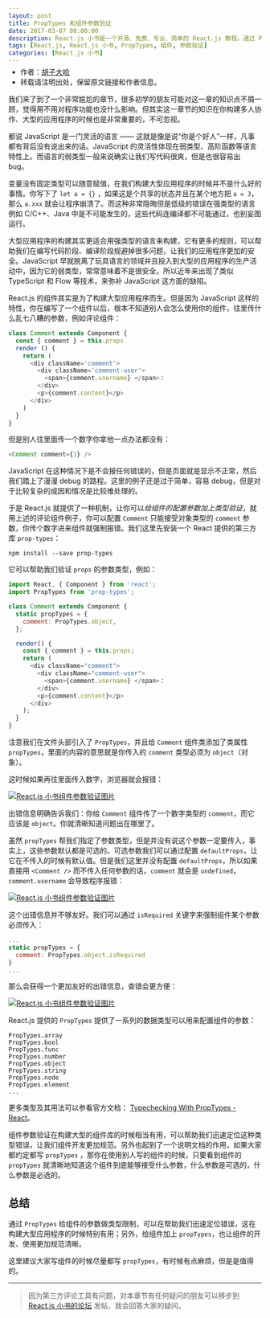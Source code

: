 ```yaml
---
layout: post
title: PropTypes 和组件参数验证
date: 2017-03-07 00:00:00
description: React.js 小书是一个开源、免费、专业、简单的 React.js 教程。通过 PropTypes 给组件参数做类型限制，帮助我们迅速定位错误。给组件加上 propTypes，也让组件的开发、使用更加规范清晰。
tags: [React.js, React.js 小书, PropTypes, 组件, 参数验证]
categories: [React.js 小书]
---
```


<ul style='font-size: 14px; margin-top: -10px;'>
  <li>
    作者：<a href="https://www.zhihu.com/people/hu-zi-da-ha" target="_blank">胡子大哈</a>
  </li>
  <li>转载请注明出处，保留原文链接和作者信息。</li>
</ul>

我们来了到了一个非常尴尬的章节，很多初学的朋友可能对这一章的知识点不屑一顾，觉得用不用对程序功能也没什么影响。但其实这一章节的知识在你构建多人协作、大型的应用程序的时候也是非常重要的，不可忽视。

都说 JavaScript 是一门灵活的语言 —— 这就是像是说“你是个好人”一样，凡事都有背后没有说出来的话。JavaScript 的灵活性体现在弱类型、高阶函数等语言特性上。而语言的弱类型一般来说确实让我们写代码很爽，但是也很容易出 bug。

变量没有固定类型可以随意赋值，在我们构建大型应用程序的时候并不是什么好的事情。你写下了 `let a = {}` ，如果这是个共享的状态并且在某个地方把 `a = 3`，那么 `a.xxx` 就会让程序崩溃了。而这种非常隐晦但是低级的错误在强类型的语言例如 C/C++、Java 中是不可能发生的，这些代码连编译都不可能通过，也别妄图运行。

大型应用程序的构建其实更适合用强类型的语言来构建，它有更多的规则，可以帮助我们在编写代码阶段、编译阶段规避掉很多问题，让我们的应用程序更加的安全。JavaScript 早就脱离了玩具语言的领域并且投入到大型的应用程序的生产活动中，因为它的弱类型，常常意味着不是很安全。所以近年来出现了类似 TypeScript 和 Flow 等技术，来弥补 JavaScript 这方面的缺陷。

React.js 的组件其实是为了构建大型应用程序而生。但是因为 JavaScript 这样的特性，你在编写了一个组件以后，根本不知道别人会怎么使用你的组件，往里传什么乱七八糟的参数，例如评论组件：

```javascript
class Comment extends Component {
  const { comment } = this.props
  render () {
    return (
      <div className='comment'>
        <div className='comment-user'>
          <span>{comment.username} </span>：
        </div>
        <p>{comment.content}</p>
      </div>
    )
  }
}
```

但是别人往里面传一个数字你拿他一点办法都没有：

```javascript
<Comment comment={1} />
```

JavaScript 在这种情况下是不会报任何错误的，但是页面就是显示不正常，然后我们踏上了漫漫 debug 的路程。这里的例子还是过于简单，容易 debug，但是对于比较复杂的成因和情况是比较难处理的。

于是 React.js 就提供了一种机制，让你可以*给组件的配置参数加上类型验证*，就用上述的评论组件例子，你可以配置 `Comment` 只能接受对象类型的 `comment` 参数，你传个数字进来组件就强制报错。我们这里先安装一个 React 提供的第三方库 `prop-types`：

```
npm install --save prop-types
```

它可以帮助我们验证 `props` 的参数类型，例如：

```javascript
import React, { Component } from 'react';
import PropTypes from 'prop-types';

class Comment extends Component {
  static propTypes = {
    comment: PropTypes.object,
  };

  render() {
    const { comment } = this.props;
    return (
      <div className="comment">
        <div className="comment-user">
          <span>{comment.username} </span>：
        </div>
        <p>{comment.content}</p>
      </div>
    );
  }
}
```

注意我们在文件头部引入了 `PropTypes`，并且给 `Comment` 组件类添加了类属性 `propTypes`，里面的内容的意思就是你传入的 `comment` 类型必须为 `object`（对象）。

这时候如果再往里面传入数字，浏览器就会报错：

<a href="http://huzidaha.github.io/static/assets/img/posts/BFC94736-56D0-42C2-B1A4-088334397D4D.png" target="_blank">![React.js 小书组件参数验证图片](http://huzidaha.github.io/static/assets/img/posts/BFC94736-56D0-42C2-B1A4-088334397D4D.png)</a>

出错信息明确告诉我们：你给 `Comment` 组件传了一个数字类型的 `comment`，而它应该是 `object`。你就清晰知道问题出在哪里了。

虽然 `propTypes` 帮我们指定了参数类型，但是并没有说这个参数一定要传入，事实上，这些参数默认都是可选的。可选参数我们可以通过配置 `defaultProps`，让它在不传入的时候有默认值。但是我们这里并没有配置 `defaultProps`，所以如果直接用 `<Comment />` 而不传入任何参数的话，`comment` 就会是 `undefined`，`comment.username` 会导致程序报错：

<a href="http://huzidaha.github.io/static/assets/img/posts/CCDCBB39-A469-4EE7-9D85-F32AA7C9F4E0.png" target="_blank">![React.js 小书组件参数验证图片](http://huzidaha.github.io/static/assets/img/posts/CCDCBB39-A469-4EE7-9D85-F32AA7C9F4E0.png)</a>

这个出错信息并不够友好。我们可以通过 `isRequired` 关键字来强制组件某个参数必须传入：

```javascript
...
static propTypes = {
  comment: PropTypes.object.isRequired
}
...
```

那么会获得一个更加友好的出错信息，查错会更方便：

<a href="http://huzidaha.github.io/static/assets/img/posts/E1896DA9-0ED6-4A99-B7B5-EEC260FB9814.png" target="_blank">![React.js 小书组件参数验证图片](http://huzidaha.github.io/static/assets/img/posts/E1896DA9-0ED6-4A99-B7B5-EEC260FB9814.png)</a>

React.js 提供的 `PropTypes` 提供了一系列的数据类型可以用来配置组件的参数：

```
PropTypes.array
PropTypes.bool
PropTypes.func
PropTypes.number
PropTypes.object
PropTypes.string
PropTypes.node
PropTypes.element
...
```

更多类型及其用法可以参看官方文档： [Typechecking With PropTypes - React](https://facebook.github.io/react/docs/typechecking-with-proptypes.html)。

组件参数验证在构建大型的组件库的时候相当有用，可以帮助我们迅速定位这种类型错误，让我们组件开发更加规范。另外也起到了一个说明文档的作用，如果大家都约定都写 `propTypes` ，那你在使用别人写的组件的时候，只要看到组件的 `propTypes` 就清晰地知道这个组件到底能够接受什么参数，什么参数是可选的，什么参数是必选的。

## 总结

通过 `PropTypes` 给组件的参数做类型限制，可以在帮助我们迅速定位错误，这在构建大型应用程序的时候特别有用；另外，给组件加上 `propTypes`，也让组件的开发、使用更加规范清晰。

这里建议大家写组件的时候尽量都写 `propTypes`，有时候有点麻烦，但是是值得的。

---

> 因为第三方评论工具有问题，对本章节有任何疑问的朋友可以移步到 <a target="_blank" href="http://scriptoj.com/category/4/react-js-小书交流区">React.js 小书的论坛</a> 发帖，我会回答大家的疑问。
